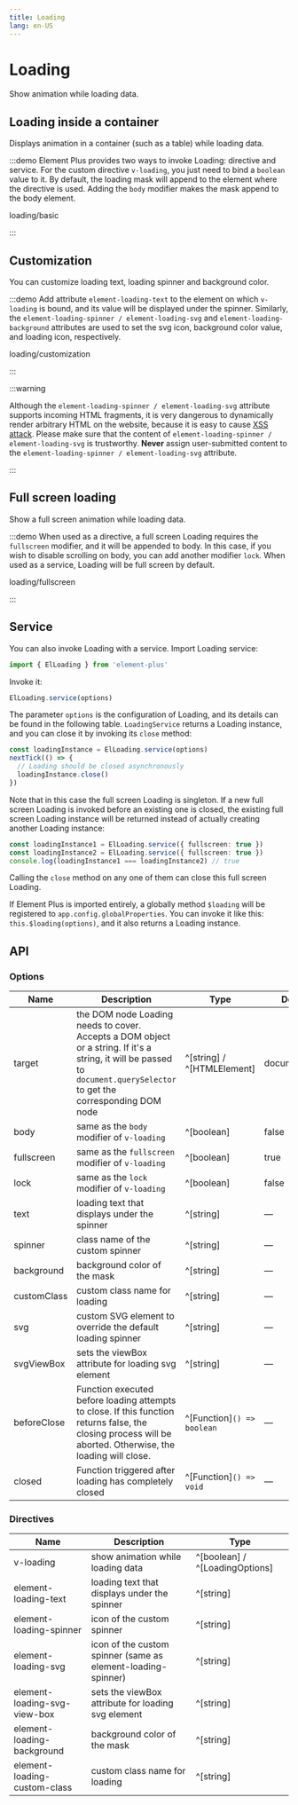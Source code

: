 ```yaml
---
title: Loading
lang: en-US
---
```


# Loading

Show animation while loading data.

## Loading inside a container

Displays animation in a container (such as a table) while loading data.

:::demo Element Plus provides two ways to invoke Loading: directive and service. For the custom directive `v-loading`, you just need to bind a `boolean` value to it. By default, the loading mask will append to the element where the directive is used. Adding the `body` modifier makes the mask append to the body element.

loading/basic

:::

## Customization

You can customize loading text, loading spinner and background color.

:::demo Add attribute `element-loading-text` to the element on which `v-loading` is bound, and its value will be displayed under the spinner. Similarly, the `element-loading-spinner / element-loading-svg` and `element-loading-background` attributes are used to set the svg icon, background color value, and loading icon, respectively.

loading/customization

:::

:::warning

Although the `element-loading-spinner / element-loading-svg` attribute supports incoming HTML fragments, it is very dangerous to dynamically render arbitrary HTML on the website, because it is easy to cause [XSS attack](https://en.wikipedia.org/wiki/Cross-site_scripting). Please make sure that the content of `element-loading-spinner / element-loading-svg` is trustworthy. **Never** assign user-submitted content to the `element-loading-spinner / element-loading-svg` attribute.

:::

## Full screen loading

Show a full screen animation while loading data.

:::demo When used as a directive, a full screen Loading requires the `fullscreen` modifier, and it will be appended to body. In this case, if you wish to disable scrolling on body, you can add another modifier `lock`. When used as a service, Loading will be full screen by default.

loading/fullscreen

:::

## Service

You can also invoke Loading with a service. Import Loading service:

```ts
import { ElLoading } from 'element-plus'
```

Invoke it:

```ts
ElLoading.service(options)
```

The parameter `options` is the configuration of Loading, and its details can be found in the following table. `LoadingService` returns a Loading instance, and you can close it by invoking its `close` method:

```ts
const loadingInstance = ElLoading.service(options)
nextTick(() => {
  // Loading should be closed asynchronously
  loadingInstance.close()
})
```

Note that in this case the full screen Loading is singleton. If a new full screen Loading is invoked before an existing one is closed, the existing full screen Loading instance will be returned instead of actually creating another Loading instance:

```ts
const loadingInstance1 = ElLoading.service({ fullscreen: true })
const loadingInstance2 = ElLoading.service({ fullscreen: true })
console.log(loadingInstance1 === loadingInstance2) // true
```

Calling the `close` method on any one of them can close this full screen Loading.

If Element Plus is imported entirely, a globally method `$loading` will be registered to `app.config.globalProperties`. You can invoke it like this: `this.$loading(options)`, and it also returns a Loading instance.

## API

### Options

| Name        | Description                                                                                                                                                              | Type                       | Default       |
| ----------- | ------------------------------------------------------------------------------------------------------------------------------------------------------------------------ | -------------------------- | ------------- |
| target      | the DOM node Loading needs to cover. Accepts a DOM object or a string. If it's a string, it will be passed to `document.querySelector` to get the corresponding DOM node | ^[string] / ^[HTMLElement] | document.body |
| body        | same as the `body` modifier of `v-loading`                                                                                                                               | ^[boolean]                 | false         |
| fullscreen  | same as the `fullscreen` modifier of `v-loading`                                                                                                                         | ^[boolean]                 | true          |
| lock        | same as the `lock` modifier of `v-loading`                                                                                                                               | ^[boolean]                 | false         |
| text        | loading text that displays under the spinner                                                                                                                             | ^[string]                  | —             |
| spinner     | class name of the custom spinner                                                                                                                                         | ^[string]                  | —             |
| background  | background color of the mask                                                                                                                                             | ^[string]                  | —             |
| customClass | custom class name for loading                                                                                                                                            | ^[string]                  | —             |
| svg         | custom SVG element to override the default loading spinner                                                                                                               | ^[string]                  | —             |
| svgViewBox  | sets the viewBox attribute for loading svg element                                                                                                                       | ^[string]                  | —             |
| beforeClose | Function executed before loading attempts to close. If this function returns false, the closing process will be aborted. Otherwise, the loading will close.              | ^[Function]`() => boolean` | —             |
| closed      | Function triggered after loading has completely closed                                                                                                                   | ^[Function]`() => void`    | —             |

### Directives

| Name                         | Description                                                  | Type                           |
| ---------------------------- | ------------------------------------------------------------ | ------------------------------ |
| v-loading                    | show animation while loading data                            | ^[boolean] / ^[LoadingOptions] |
| element-loading-text         | loading text that displays under the spinner                 | ^[string]                      |
| element-loading-spinner      | icon of the custom spinner                                   | ^[string]                      |
| element-loading-svg          | icon of the custom spinner (same as element-loading-spinner) | ^[string]                      |
| element-loading-svg-view-box | sets the viewBox attribute for loading svg element           | ^[string]                      |
| element-loading-background   | background color of the mask                                 | ^[string]                      |
| element-loading-custom-class | custom class name for loading                                | ^[string]                      |
